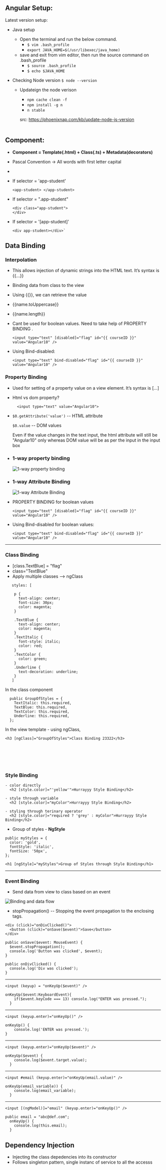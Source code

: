 ## Angular Setup:

Latest version setup:
- Java setup
  - Open the terminal and run the below command.
    - `$ vim .bash_profile`
    - `export JAVA_HOME=$(/usr/libexec/java_home)`
  - save and exit from vim editor, then run the source command on .bash_profile
    - `$ source .bash_profile`
    - `$ echo $JAVA_HOME`

- Checking Node version
    `$ node --version`
  - Updateign the node verison
     - `npm cache clean -f`
     - `npm install -g n`
     - `n stable`
  
    src: https://phoenixnap.com/kb/update-node-js-version
<br></br>

## Component:
- **Component = Template(.html) + Class(.ts) + Metadata(decorators)**
- Pascal Convention -> All words with first letter capital
- 

- If selector = 'app-student'
  ```language
  <app-student> </app-student>  
- If selector = ".app-student"
  ```language
  <div class="app-student">
  </div>
- If selector = '[app-student]'
  ```language
  <div app-student></div>`

## Data Binding

### Interpolation
 - This allows injection of dynamic strings into the HTML text. It’s syntax is {{…}} 
 - Binding data from class to the view
 - Using {{}}, we can retrieve the value
 - {{name.toUppercase}}
 - {{name.length}}
 - Cant be used for boolean values. Need to take help of PROPERTY BINDING .
    ``` 
    <input type="text" [disabled]="flag" id="{{ courseID }}" value="Angular10" />
    ```

  - Using Bind-disabled:
    ```
    <input type="text" bind-disabled="flag" id="{{ courseID }}" value="Angular10" />
    ``` 


### Property Binding
- Used for setting of a property value on a view element. It’s syntax is […]
- Html vs dom property?
  ```
    <input type="text" value="Angular10">
  
- `$0.getAttribute('value')`   -- HTML attribute

  `$0.value`   -- DOM values

    Even if the value changes in the text input, the html attribute will still be "Angular10" only whereas DOM value will be as per the input in the input box
  
- ### 1-way property binding
  ![1-way property binding](http://geoff-fox.com/wp-content/uploads/2017/03/property-binding.png)

- ### 1-way Attribute Binding
  ![1-way Attribute Binding](http://geoff-fox.com/wp-content/uploads/2017/03/attribute-binding.png)

- PROPERTY BINDING for boolean values
  ``` 
  <input type="text" [disabled]="flag" id="{{ courseID }}" value="Angular10" />
  ```

- Using Bind-disabled for boolean values:
  ```
  <input type="text" bind-disabled="flag" id="{{ courseID }}" value="Angular10" />
  ``` 


----------
### Class Binding
 - [class.TextBlue] = "flag"
 - class="TextBlue"
 - Apply multiple classes --> ngClass
  ```
     styles: [
    
      p {
        text-align: center;
        font-size: 30px;
        color: magenta;
      }

      .TextBlue {
        text-align: center;
        color: magenta;
      }
      .TextItalic {
        font-style: italic;
        color: red;
      }
      .TextColor {
        color: green;
      }
      .Underline {
        text-decoration: underline;
      }
     ]
```

In the class component
```
  public GroupOfStyles = {
    TextItalic: this.required,
    TextBlue: this.required,
    TextColor: this.required,
    Underline: this.required,
  };
```

In the view template - using ngClass,

`<h3 [ngClass]="GroupOfStyles">Class Binding 23322</h3>`

<br></br>
----------
### Style Binding
```
- color directly
  <h2 [style.color]="'yellow'">Hurrayyy Style Binding</h2>

- style through variable
  <h2 [style.color]="myColor">Hurrayyy Style Binding</h2>
  
- styling through terinary operator
  <h2 [style.color]="required ? 'grey' : myColor">Hurrayyy Style Binding</h2>
```


- Group of styles - **NgStyle**
```
public myStyles = {
  color: 'gold',
  fontStyle: 'italic',
  fontSize: '50px',
};
```

`<h1 [ngStyle]="myStyles">Group of Styles through Style Binding</h1>`


----------
### Event Binding

- Send data from view to class based on an event

![Binding and data flow](https://miro.medium.com/max/1155/1*C1kgFbqTyVuckvJ3Z1lgeQ.png)

- stopPropagation() -- Stopping the event propagation to the enclosing tags.

```
<div (click)="onDivClicked()">
  <button (click)="onSave($event)">Save</button>
</div>
```
```
public onSave($event: MouseEvent) {
  $event.stopPropagation();
  console.log('Button was clicked', $event);
}

public onDivClicked() {
  console.log('Div was clicked');
}
```

----------
`<input (keyup) = "onKeyUp($event)" />`
```
onKeyUp($event:KeyboardEvent){
    if($event.keyCode === 13) console.log("ENTER was pressed.");
  }
```
----------
`<input (keyup.enter)="onKeyUp()" />`
```
onKeyUp() {
    console.log('ENTER was pressed.');
}
```
----------
`<input (keyup.enter)="onKeyUp($event)" />`
```
onKeyUp($event) {
    console.log($event.target.value);
  }
```
----------
`<input #email (keyup.enter)="onKeyUp(email.value)" />`
```
onKeyUp(email_variable)) {
    console.log(email_variable);
  }
```
----------
`<input [(ngModel)]="email" (keyup.enter)="onKeyUp()" />`
```
public email = "abc@def.com";
  onKeyUp() {
    console.log(this.email);
  }
```

## Dependency Injection
- Injecting the class depedencies into its constructor
- Follows singleton pattern, single instanc of service to all the accesss 
